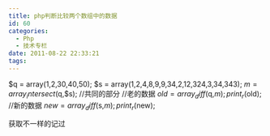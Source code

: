 ```yaml
---
title: php判断比较两个数组中的数据
id: 60
categories:
  - Php
  - 技术专栏
date: 2011-08-22 22:33:21
tags:
---
```


<div id="blog_text">

$q = array(1,2,30,40,50);
$s = array(1,2,4,8,9,9,34,2,12,324,3,34,343);
$m=array_intersect($q,$s); //共同的部分
//老的数据
$old=array_diff($q,$m);
print_r($old);
//新的数据
$new=array_diff($s,$m);
print_r($new);

获取不一样的记过

</div>